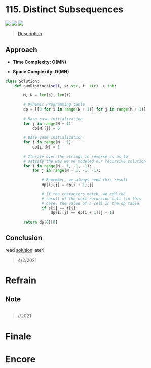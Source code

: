 # 115. Distinct Subsequences

![](https://img.shields.io/badge/Difficulty-Hard-%23d9534f)
![](https://img.shields.io/badge/topic-string-critical)
![](https://img.shields.io/badge/topic-dp-critical)

> [Description](https://leetcode.com/problems/distinct-subsequences/)


## Approach

- **Time Complexity: O(MN)**

- **Space Complexity: O(MN)**

```python
class Solution:
    def numDistinct(self, s: str, t: str) -> int:
        
        M, N = len(s), len(t)
        
        # Dynamic Programming table
        dp = [[0 for i in range(N + 1)] for j in range(M + 1)] 
        
        # Base case initialization
        for j in range(N + 1):
            dp[M][j] = 0
        
        # Base case initialization
        for i in range(M + 1):
            dp[i][N] = 1
        
        # Iterate over the strings in reverse so as to
        # satisfy the way we've modeled our recursive solution
        for i in range(M - 1, -1, -1):
            for j in range(N - 1, -1, -1):
          
                # Remember, we always need this result
                dp[i][j] = dp[i + 1][j]

                # If the characters match, we add the
                # result of the next recursion call (in this
                # case, the value of a cell in the dp table
                if s[i] == t[j]:
                    dp[i][j] += dp[i + 1][j + 1]
            
        return dp[0][0]
```

## Conclusion

read [solution](https://leetcode.com/problems/distinct-subsequences/solution/) later!

> 4/2/2021

# Refrain

## Note

```python

```

> //2021

# Finale

# Encore